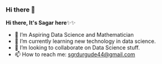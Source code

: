 ### Hi there 👋


**Hi there, It's Sagar here**✨✨



- 🔭 I’m Aspiring Data Science and Mathematician
- 🌱 I’m currently learning new technology in data science.
- 👯 I’m looking to collaborate on Data Science stuff.
- 📫 How to reach me: sgrdurgude44@gmail.com



